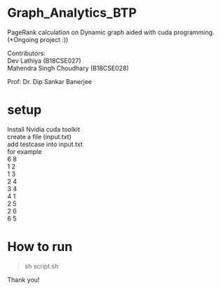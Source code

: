 # Graph_Analytics_BTP

PageRank calculation on Dynamic graph aided with cuda programming. <br/>
(*Ongoing project :))

Contributors: <br/>
Dev Lathiya (B18CSE027) <br/>
Mahendra Singh Choudhary (B18CSE028) <br/>

Prof: Dr. Dip Sankar Banerjee

# setup
Install Nvidia cuda toolkit <br/>
create a file (input.txt) <br/>
add testcase into input.txt <br/>
for example <br/>
6 8 <br/>
1 2 <br/>
1 3 <br/>
2 4 <br/>
3 4 <br/>
4 1 <br/>
2 5 <br/>
2 6 <br/>
6 5 <br/>

# How to run
> sh script.sh

Thank you!
